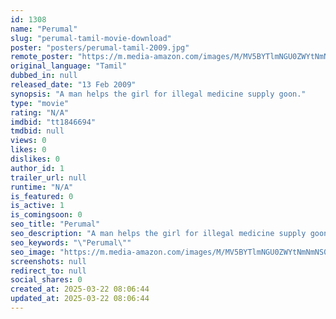 ```yaml
---
id: 1308
name: "Perumal"
slug: "perumal-tamil-movie-download"
poster: "posters/perumal-tamil-2009.jpg"
remote_poster: "https://m.media-amazon.com/images/M/MV5BYTlmNGU0ZWYtNmNmNS00Zjk5LWFhZmItMzMxNjRmNWNkNzlhXkEyXkFqcGdeQXVyMTEzNzg0Mjkx._V1_SX300.jpg"
original_language: "Tamil"
dubbed_in: null
released_date: "13 Feb 2009"
synopsis: "A man helps the girl for illegal medicine supply goon."
type: "movie"
rating: "N/A"
imdbid: "tt1846694"
tmdbid: null
views: 0
likes: 0
dislikes: 0
author_id: 1
trailer_url: null
runtime: "N/A"
is_featured: 0
is_active: 1
is_comingsoon: 0
seo_title: "Perumal"
seo_description: "A man helps the girl for illegal medicine supply goon."
seo_keywords: "\"Perumal\""
seo_image: "https://m.media-amazon.com/images/M/MV5BYTlmNGU0ZWYtNmNmNS00Zjk5LWFhZmItMzMxNjRmNWNkNzlhXkEyXkFqcGdeQXVyMTEzNzg0Mjkx._V1_SX300.jpg"
screenshots: null
redirect_to: null
social_shares: 0
created_at: 2025-03-22 08:06:44
updated_at: 2025-03-22 08:06:44
---
```


